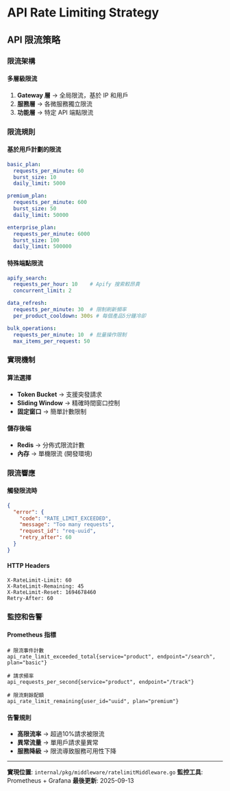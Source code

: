 # API Rate Limiting Strategy

## API 限流策略

### 限流架構

#### 多層級限流
1. **Gateway 層** → 全局限流，基於 IP 和用戶
2. **服務層** → 各微服務獨立限流
3. **功能層** → 特定 API 端點限流

### 限流規則

#### 基於用戶計劃的限流
```yaml
basic_plan:
  requests_per_minute: 60
  burst_size: 10
  daily_limit: 5000

premium_plan:
  requests_per_minute: 600
  burst_size: 50
  daily_limit: 50000

enterprise_plan:
  requests_per_minute: 6000
  burst_size: 100
  daily_limit: 500000
```

#### 特殊端點限流
```yaml
apify_search:
  requests_per_hour: 10    # Apify 搜索較昂貴
  concurrent_limit: 2

data_refresh:
  requests_per_minute: 30  # 限制刷新頻率
  per_product_cooldown: 300s # 每個產品5分鐘冷卻

bulk_operations:
  requests_per_minute: 10  # 批量操作限制
  max_items_per_request: 50
```

### 實現機制

#### 算法選擇
- **Token Bucket** → 支援突發請求
- **Sliding Window** → 精確時間窗口控制
- **固定窗口** → 簡單計數限制

#### 儲存後端
- **Redis** → 分佈式限流計數
- **內存** → 單機限流 (開發環境)

### 限流響應

#### 觸發限流時
```json
{
  "error": {
    "code": "RATE_LIMIT_EXCEEDED",
    "message": "Too many requests",
    "request_id": "req-uuid",
    "retry_after": 60
  }
}
```

#### HTTP Headers
```http
X-RateLimit-Limit: 60
X-RateLimit-Remaining: 45
X-RateLimit-Reset: 1694678460
Retry-After: 60
```

### 監控和告警

#### Prometheus 指標
```
# 限流事件計數
api_rate_limit_exceeded_total{service="product", endpoint="/search", plan="basic"}

# 請求頻率
api_requests_per_second{service="product", endpoint="/track"}

# 限流剩餘配額
api_rate_limit_remaining{user_id="uuid", plan="premium"}
```

#### 告警規則
- **高限流率** → 超過10%請求被限流
- **異常流量** → 單用戶請求量異常
- **服務降級** → 限流導致服務可用性下降

---

**實現位置**: `internal/pkg/middleware/ratelimitMiddleware.go`
**監控工具**: Prometheus + Grafana
**最後更新**: 2025-09-13